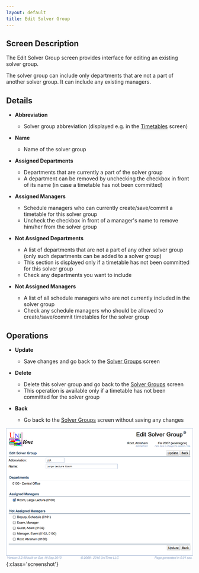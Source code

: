 ```yaml
---
layout: default
title: Edit Solver Group
---
```



## Screen Description


 The Edit Solver Group screen provides interface for editing an existing solver group.


 The solver group can include only departments that are not a part of another solver group. It can include any existing managers.

## Details

* **Abbreviation**
	* Solver group abbreviation (displayed e.g. in the [Timetables](timetables) screen)

* **Name**
	* Name of the solver group

* **Assigned Departments**
	* Departments that are currently a part of the solver group
	* A department can be removed by unchecking the checkbox in front of its name (in case a timetable has not been committed)

* **Assigned Managers**
	* Schedule managers who can currently create/save/commit a timetable for this solver group
	* Uncheck the checkbox in front of a manager's name to remove him/her from the solver group

* **Not Assigned Departments**
	* A list of departments that are not a part of any other solver group (only such departments can be added to a solver group)
	* This section is displayed only if a timetable has not been committed for this solver group
	* Check any departments you want to include

* **Not Assigned Managers**
	* A list of all schedule managers who are not currently included in the solver group
	* Check any schedule managers who should be allowed to create/save/commit timetables for the solver group

## Operations

* **Update**
	* Save changes and go back to the [Solver Groups](solver-groups) screen

* **Delete**
	* Delete this solver group and go back to the [Solver Groups](solver-groups) screen
	* This operation is available only if a timetable has not been committed for the solver group

* **Back**
	* Go back to the [Solver Groups](solver-groups) screen without saving any changes


![Edit Solver Group](images/edit-solver-group-1.png){:class='screenshot'}
